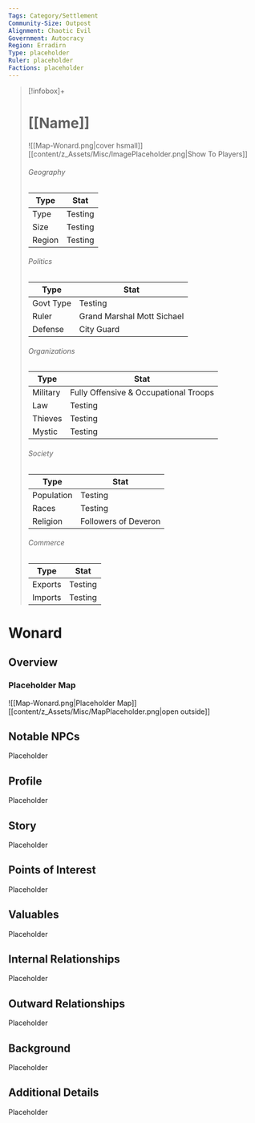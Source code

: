 ```yaml
---
Tags: Category/Settlement
Community-Size: Outpost
Alignment: Chaotic Evil
Government: Autocracy
Region: Erradirn
Type: placeholder
Ruler: placeholder
Factions: placeholder
---
```


> [!infobox]+
> # [[Name]]
> ![[Map-Wonard.png|cover hsmall]]
> [[content/z_Assets/Misc/ImagePlaceholder.png|Show To Players]]
> ###### Geography
> Type |  Stat |
> ---|---|
> Type | Testing |
> Size | Testing |
> Region | Testing |
> ###### Politics
> Type |  Stat |
> ---|---|
> Govt Type | Testing |
> Ruler | Grand Marshal Mott Sichael |
> Defense | City Guard |
> ###### Organizations
> Type |  Stat |
> ---|---|
> Military | Fully Offensive & Occupational Troops |
> Law | Testing |
> Thieves | Testing |
> Mystic | Testing |
> ###### Society
> Type |  Stat |
> ---|---|
> Population | Testing |
> Races | Testing |
> Religion | Followers of Deveron |
> ###### Commerce
> Type |  Stat |
> ---|---|
> Exports | Testing |
> Imports | Testing |


# Wonard
## Overview



### Placeholder Map
![[Map-Wonard.png|Placeholder Map]]
[[content/z_Assets/Misc/MapPlaceholder.png|open outside]]

## Notable NPCs
Placeholder

## Profile
Placeholder

## Story
Placeholder

## Points of Interest
Placeholder

## Valuables
Placeholder

## Internal Relationships
Placeholder

## Outward Relationships
Placeholder

## Background
Placeholder

## Additional Details
Placeholder

